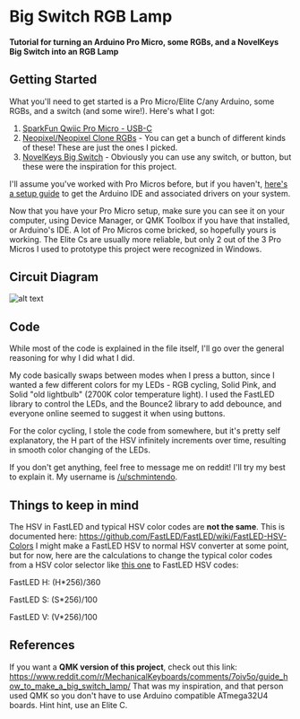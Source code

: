 # Big Switch RGB Lamp
#### Tutorial for turning an Arduino Pro Micro, some RGBs, and a NovelKeys Big Switch into an RGB Lamp

## Getting Started
What you'll need to get started is a Pro Micro/Elite C/any Arduino, some RGBs, and a switch (and some wire!).  Here's what I got:

1. [SparkFun Qwiic Pro Micro - USB-C](https://www.amazon.com/gp/product/B084KPT7MH/)
2. [Neopixel/Neopixel Clone RGBs](https://www.amazon.com/gp/product/B0105VMWRM/) - You can get a bunch of different kinds of these!  These are just the ones I picked.
3. [NovelKeys Big Switch](https://novelkeys.xyz/products/the-big-switch-series) - Obviously you can use any switch, or button, but these were the inspiration for this project.

I'll assume you've worked with Pro Micros before, but if you haven't, [here's a setup guide](https://learn.sparkfun.com/tutorials/pro-micro--fio-v3-hookup-guide/all) to get the Arduino IDE and associated drivers on your system.

Now that you have your Pro Micro setup, make sure you can see it on your computer, using Device Manager, or QMK Toolbox if you have that installed, or Arduino's IDE.  A lot of Pro Micros come bricked, so hopefully yours is working.  The Elite Cs are usually more reliable, but only 2 out of the 3 Pro Micros I used to prototype this project were recognized in Windows.

## Circuit Diagram

![alt text](https://i.imgur.com/bmEn3Nu.png "I wish I had a circuit diagram software")

## Code

While most of the code is explained in the file itself, I'll go over the general reasoning for why I did what I did.

My code basically swaps between modes when I press a button, since I wanted a few different colors for my LEDs - RGB cycling, Solid Pink, and Solid "old lightbulb" (2700K color temperature light).  I used the FastLED library to control the LEDs, and the Bounce2 library to add debounce, and everyone online seemed to suggest it when using buttons.

For the color cycling, I stole the code from somewhere, but it's pretty self explanatory, the H part of the HSV infinitely increments over time, resulting in smooth color changing of the LEDs. 

If you don't get anything, feel free to message me on reddit!  I'll try my best to explain it.  My username is [/u/schmintendo](http://www.reddit.com/u/schmintendo).

## Things to keep in mind

The HSV in FastLED and typical HSV color codes are **not the same**.   This is documented here: https://github.com/FastLED/FastLED/wiki/FastLED-HSV-Colors
I might make a FastLED HSV to normal HSV converter at some point, but for now, here are the calculations to change the typical color codes from a HSV color selector like [this one](https://alloyui.com/examples/color-picker/hsv.html) to FastLED HSV codes:

FastLED H: (H\*256)/360

FastLED S: (S\*256)/100

FastLED V: (V\*256)/100

## References
If you want a **QMK version of this project**, check out this link: https://www.reddit.com/r/MechanicalKeyboards/comments/7oiv5o/guide_how_to_make_a_big_switch_lamp/
That was my inspiration, and that person used QMK so you don't have to use Arduino compatible ATmega32U4 boards.  Hint hint, use an Elite C.

